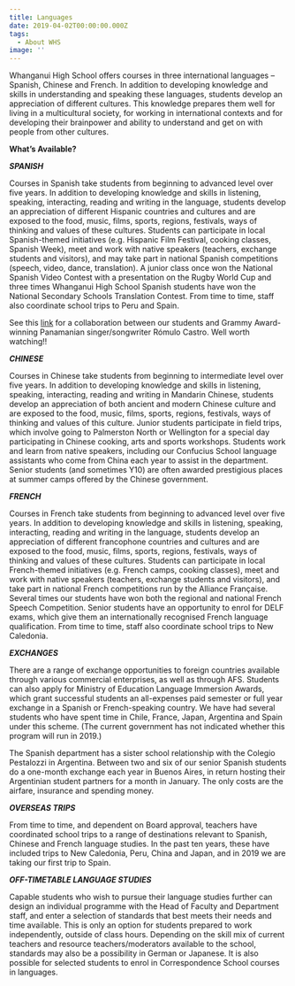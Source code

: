 ```yaml
---
title: Languages
date: 2019-04-02T00:00:00.000Z
tags:
  - About WHS
image: ''
---
```

Whanganui High School offers courses in three international languages – Spanish, Chinese and French. In addition to developing knowledge and skills in understanding and speaking these languages, students develop an appreciation of different cultures. This knowledge prepares them well for living in a multicultural society, for working in international contexts and for developing their brainpower and ability to understand and get on with people from other cultures.



**What’s Available?** 

**_SPANISH_**

Courses in Spanish take students from beginning to advanced level over five years. In addition to developing knowledge and skills in listening, speaking, interacting, reading and writing in the language, students develop an appreciation of different Hispanic countries and cultures and are exposed to the food, music, films, sports, regions, festivals, ways of thinking and values of these cultures. Students can participate in local Spanish-themed initiatives (e.g. Hispanic Film Festival, cooking classes, Spanish Week), meet and work with native speakers (teachers, exchange students and visitors), and may take part in national Spanish competitions (speech, video, dance, translation). A junior class once won the National Spanish Video Contest with a presentation on the Rugby World Cup and three times Whanganui High School Spanish students have won the National Secondary Schools Translation Contest. From time to time, staff also coordinate school trips to Peru and Spain.

See this [link](https://www.youtube.com/watch?v=lIsD228bbNM) for a collaboration between our students and Grammy Award-winning Panamanian singer/songwriter Rómulo Castro. Well worth watching!!



**_CHINESE_**

Courses in Chinese take students from beginning to intermediate level over five years. In addition to developing knowledge and skills in listening, speaking, interacting, reading and writing in Mandarin Chinese, students develop an appreciation of both ancient and modern Chinese culture and are exposed to the food, music, films, sports, regions, festivals, ways of thinking and values of this culture. Junior students participate in field trips, which involve going to Palmerston North or Wellington for a special day participating in Chinese cooking, arts and sports workshops. Students work and learn from native speakers, including our Confucius School language assistants who come from China each year to assist in the department. Senior students (and sometimes Y10) are often awarded prestigious places at summer camps offered by the Chinese government. 



**_FRENCH_**

Courses in French take students from beginning to advanced level over five years. In addition to developing knowledge and skills in listening, speaking, interacting, reading and writing in the language, students develop an appreciation of different francophone countries and cultures and are exposed to the food, music, films, sports, regions, festivals, ways of thinking and values of these cultures. Students can participate in local French-themed initiatives (e.g. French camps, cooking classes), meet and work with native speakers (teachers, exchange students and visitors), and take part in national French competitions run by the Alliance Française. Several times our students have won both the regional and national French Speech Competition. Senior students have an opportunity to enrol for DELF exams, which give them an internationally recognised French language qualification. From time to time, staff also coordinate school trips to New Caledonia.



**_EXCHANGES_**

There are a range of exchange opportunities to foreign countries available through various commercial enterprises, as well as through AFS. Students can also apply for Ministry of Education Language Immersion Awards, which grant successful students an all-expenses paid semester or full year exchange in a Spanish or French-speaking country. We have had several students who have spent time in Chile, France, Japan, Argentina and Spain under this scheme. (The current government has not indicated whether this program will run in 2019.)

The Spanish department has a sister school relationship with the Colegio Pestalozzi in Argentina. Between two and six of our senior Spanish students do a one-month exchange each year in Buenos Aires, in return hosting their Argentinian student partners for a month in January. The only costs are the airfare, insurance and spending money.



**_OVERSEAS TRIPS_**

From time to time, and dependent on Board approval, teachers have coordinated school trips to a range of destinations relevant to Spanish, Chinese and French language studies. In the past ten years, these have included trips to New Caledonia, Peru, China and Japan, and in 2019 we are taking our first trip to Spain. 



_**OFF-TIMETABLE LANGUAGE STUDIES**_

Capable students who wish to pursue their language studies further can design an individual programme with the Head of Faculty and Department staff, and enter a selection of standards that best meets their needs and time available. This is only an option for students prepared to work independently, outside of class hours. Depending on the skill mix of current teachers and resource teachers/moderators available to the school, standards may also be a possibility in German or Japanese. It is also possible for selected students to enrol in Correspondence School courses in languages.
